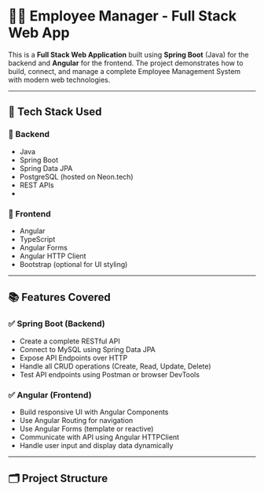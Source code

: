 # 👨‍💼 Employee Manager - Full Stack Web App

This is a **Full Stack Web Application** built using **Spring Boot** (Java) for the backend and **Angular** for the frontend. The project demonstrates how to build, connect, and manage a complete Employee Management System with modern web technologies.

---

## 🚀 Tech Stack Used

### 🔧 Backend
- Java
- Spring Boot
- Spring Data JPA
- PostgreSQL (hosted on Neon.tech)
- REST APIs
-

### 🎨 Frontend
- Angular
- TypeScript
- Angular Forms
- Angular HTTP Client
- Bootstrap (optional for UI styling)

---

## 📚 Features Covered

### ✅ Spring Boot (Backend)
- Create a complete RESTful API
- Connect to MySQL using Spring Data JPA
- Expose API Endpoints over HTTP
- Handle all CRUD operations (Create, Read, Update, Delete)
- Test API endpoints using Postman or browser DevTools

### ✅ Angular (Frontend)
- Build responsive UI with Angular Components
- Use Angular Routing for navigation
- Use Angular Forms (template or reactive)
- Communicate with API using Angular HTTPClient
- Handle user input and display data dynamically

---


## 🗂️ Project Structure

